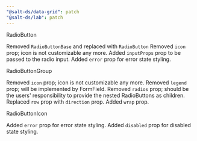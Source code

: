 ```yaml
---
"@salt-ds/data-grid": patch
"@salt-ds/lab": patch
---
```


RadioButton

Removed `RadioButtonBase` and replaced with `RadioButton`
Removed `icon` prop; icon is not customizable any more.
Added `inputProps` prop to be passed to the radio input.
Added `error` prop for error state styling.

RadioButtonGroup

Removed `icon` prop; icon is not customizable any more.
Removed `legend` prop; will be implemented by FormField.
Removed `radios` prop; should be the users' responsibility to provide the nested RadioButtons as children.
Replaced `row` prop with `direction` prop.
Added `wrap` prop.

RadioButtonIcon

Added `error` prop for error state styling.
Added `disabled` prop for disabled state styling.
